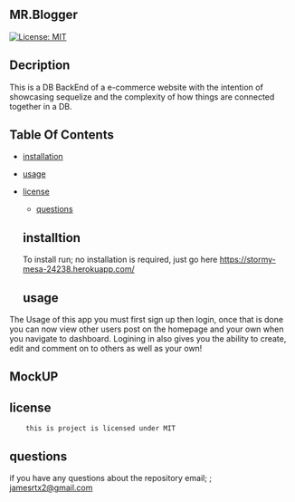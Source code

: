  ## MR.Blogger

  [![License: MIT](https://img.shields.io/badge/License-MIT-yellow.svg)](https://opensource.org/licenses/MIT)

  ## Decription
  This is a DB BackEnd of a e-commerce website with the intention of showcasing sequelize and the complexity of how things are connected together in a DB.

  ## Table Of Contents

  * [installation](#installation)
  
  * [usage](#usage)
  
* [license](#license)

  * [questions](#questions)

  ## installtion

  To install run; no installation is required, just go here https://stormy-mesa-24238.herokuapp.com/

  

  ## usage
 The Usage of this app you must first sign up then login, once that is done you can now view other users post on the homepage and your own when you navigate to dashboard. Logining in also gives you the ability to create, edit and comment on to others as well as your own!
  
  ## MockUP
  

  ## license

        this is project is licensed under MIT


  ## questions

  if you have any questions about the repository email;
 ; jamesrtx2@gmail.com 
